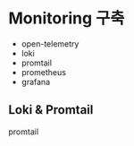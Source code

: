 # Monitoring 구축

- open-telemetry
- loki
- promtail
- prometheus
- grafana

## Loki & Promtail

promtail